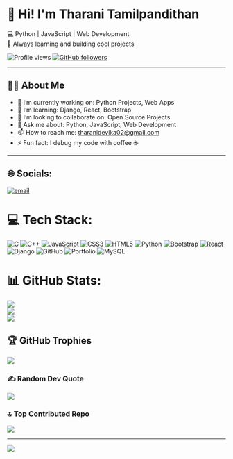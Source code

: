 # 👋 Hi! I'm Tharani Tamilpandithan  
💻 Python | JavaScript | Web Development  
🚀 Always learning and building cool projects  

![Profile views](https://komarev.com/ghpvc/?username=TharaniTamilpandithan&label=Profile%20views&color=0e75b6&style=flat)
[![GitHub followers](https://img.shields.io/github/followers/TharaniTamilpandithan?label=Followers&style=social)](https://github.com/TharaniTamilpandithan)

---

## 🧑‍💻 About Me
- 🔭 I’m currently working on: Python Projects, Web Apps  
- 🌱 I’m learning: Django, React, Bootstrap
- 👯 I’m looking to collaborate on: Open Source Projects  
- 💬 Ask me about: Python, JavaScript, Web Development  
- 📫 How to reach me: tharanidevika02@gmail.com
- ⚡ Fun fact: I debug my code with coffee ☕  

---


## 🌐 Socials:
[![email](https://img.shields.io/badge/Email-D14836?logo=gmail&logoColor=white)](mailto:tharanidevika02@gmail.com) 

# 💻 Tech Stack:
![C](https://img.shields.io/badge/c-%2300599C.svg?style=plastic&logo=c&logoColor=white) ![C++](https://img.shields.io/badge/c++-%2300599C.svg?style=plastic&logo=c%2B%2B&logoColor=white) ![JavaScript](https://img.shields.io/badge/javascript-%23323330.svg?style=plastic&logo=javascript&logoColor=%23F7DF1E) ![CSS3](https://img.shields.io/badge/css3-%231572B6.svg?style=plastic&logo=css3&logoColor=white) ![HTML5](https://img.shields.io/badge/html5-%23E34F26.svg?style=plastic&logo=html5&logoColor=white) ![Python](https://img.shields.io/badge/python-3670A0?style=plastic&logo=python&logoColor=ffdd54) ![Bootstrap](https://img.shields.io/badge/bootstrap-%238511FA.svg?style=plastic&logo=bootstrap&logoColor=white) ![React](https://img.shields.io/badge/react-%2320232a.svg?style=plastic&logo=react&logoColor=%2361DAFB) ![Django](https://img.shields.io/badge/django-%23092E20.svg?style=plastic&logo=django&logoColor=white) ![GitHub](https://img.shields.io/badge/github-%23121011.svg?style=plastic&logo=github&logoColor=white) ![Portfolio](https://img.shields.io/badge/Portfolio-%23000000.svg?style=plastic&logo=firefox&logoColor=#FF7139) ![MySQL](https://img.shields.io/badge/mysql-4479A1.svg?style=plastic&logo=mysql&logoColor=white)
# 📊 GitHub Stats:
![](https://github-readme-stats.vercel.app/api?username=TharaniTamilpandithan&theme=neon&hide_border=false&include_all_commits=false&count_private=false)<br/>
![](https://nirzak-streak-stats.vercel.app/?user=TharaniTamilpandithan&theme=neon&hide_border=false)<br/>
![](https://github-readme-stats.vercel.app/api/top-langs/?username=TharaniTamilpandithan&theme=neon&hide_border=false&include_all_commits=false&count_private=false&layout=compact)

## 🏆 GitHub Trophies
![](https://github-profile-trophy.vercel.app/?username=TharaniTamilpandithan&theme=radical&no-frame=false&no-bg=true&margin-w=4)

### ✍️ Random Dev Quote
![](https://quotes-github-readme.vercel.app/api?type=horizontal&theme=radical)

### 🔝 Top Contributed Repo
![](https://github-contributor-stats.vercel.app/api?username=TharaniTamilpandithan&limit=5&theme=dark&combine_all_yearly_contributions=true)

---
[![](https://visitcount.itsvg.in/api?id=TharaniTamilpandithan&icon=0&color=0)](https://visitcount.itsvg.in)

<!-- Proudly created with GPRM ( https://gprm.itsvg.in ) -->
